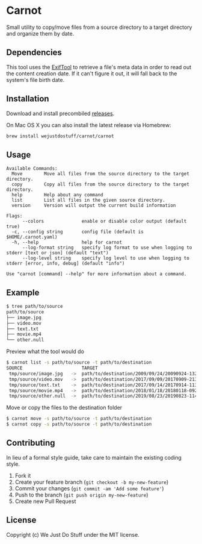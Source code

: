 # Carnot

Small utility to copy/move files from a source directory to a target directory and organize them by date.

## Dependencies

This tool uses the [ExifTool](https://www.sno.phy.queensu.ca/~phil/exiftool/) to retrieve a file's meta data
in order to read out the content creation date. If it can't figure it out, it will fall back to the system's
file birth date.

## Installation

Download and install precombiled [releases](https://github.com/wejustdostuff/carnot/releases).

On Mac OS X you can also install the latest release via Homebrew:

```bash
brew install wejustdostuff/carnot/carnot
```

## Usage

```
Available Commands:
  Move        Move all files from the source directory to the target directory.
  copy        Copy all files from the source directory to the target directory.
  help        Help about any command
  list        List all files in the given source directory.
  version     Version will output the current build information

Flags:
      --colors              enable or disable color output (default true)
  -c, --config string       config file (default is $HOME/.carnot.yaml)
  -h, --help                help for carnot
      --log-format string   specify log format to use when logging to stderr [text or json] (default "text")
      --log-level string    specify log level to use when logging to stderr [error, info, debug] (default "info")

Use "carnot [command] --help" for more information about a command.
```

## Example

```bash
$ tree path/to/source
path/to/source
├── image.jpg
├── video.mov
├── text.txt
├── movie.mp4
└── other.null
```

Preview what the tool would do

```bash
$ carnot list -s path/to/source -t path/to/destination
SOURCE                      TARGET                                              DATE FIELD
 tmp/source/image.jpg   ->  path/to/destination/2009/09/24/20090924-132253.jpg  DateTimeOriginal
 tmp/source/video.mov   ->  path/to/destination/2017/09/09/20170909-213011.mov  DateTimeOriginal
 tmp/source/text.txt    ->  path/to/destination/2017/09/14/20170914-113347.txt  BirthTime
 tmp/source/movie.mp4   ->  path/to/destination/2018/01/18/20180118-092446.mp4  DateTimeOriginal
 tmp/source/other.null  ->  path/to/destination/2019/08/23/20190823-114320.null BirthTime
```

Move or copy the files to the destination folder

```bash
$ carnot move -s path/to/source -t path/to/destination
$ carnot copy -s path/to/source -t path/to/destination
```

## Contributing
In lieu of a formal style guide, take care to maintain the existing coding style.

1. Fork it
2. Create your feature branch (`git checkout -b my-new-feature`)
3. Commit your changes (`git commit -am 'Add some feature'`)
4. Push to the branch (`git push origin my-new-feature`)
5. Create new Pull Request

## License
Copyright (c) We Just Do Stuff under the MIT license.
